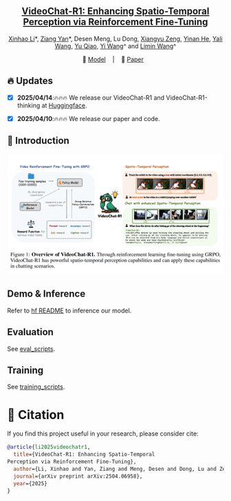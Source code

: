 
<div align="center">


<h2><a href="https://arxiv.org/pdf/2504.06958">VideoChat-R1: Enhancing Spatio-Temporal
Perception via Reinforcement Fine-Tuning</a></h2>

[Xinhao Li](https://scholar.google.com/citations?user=evR3uR0AAAAJ)\*, [Ziang Yan](https://scholar.google.com.hk/citations?user=78lx13MAAAAJ&hl=zh-CN)\*, Desen Meng, Lu Dong, [Xiangyu Zeng](https://scholar.google.com/citations?user=jS13DXkAAAAJ&hl=zh-CN), [Yinan He](https://dblp.org/pid/93/7763.html), [Yali Wang](https://scholar.google.com/citations?user=hD948dkAAAAJ), [Yu Qiao](https://scholar.google.com/citations?user=gFtI-8QAAAAJ&hl), [Yi Wang](https://scholar.google.com.hk/citations?user=Xm2M8UwAAAAJ)^ and [Limin Wang](https://scholar.google.com/citations?user=HEuN8PcAAAAJ)^

<p align="center">
        🤗 <a href="https://huggingface.co/collections/OpenGVLab/videochat-r1-67fbe26e4eb08c83aa24643e">Model</a> &nbsp&nbsp | &nbsp&nbsp 📑 <a href="https://arxiv.org/pdf/2504.06958">Paper</a> &nbsp&nbsp 
<br>

</p>


</div>



## :fire: Updates
- [x] **2025/04/14**:🔥🔥🔥 We release our VideoChat-R1 and  VideoChat-R1-thinking at [Huggingface](https://huggingface.co/collections/OpenGVLab/videochat-r1-67fbe26e4eb08c83aa24643e).
- [x] **2025/04/10**:🔥🔥🔥 We release our paper and code.


## :parrot: Introduction

![alt text](framework.png)



## Demo & Inference

Refer to [hf README](https://huggingface.co/OpenGVLab/VideoChat-R1_7B) to inference our model.

## Evaluation

See [eval_scripts](eval_scripts).
<!-- See [evaluation codes](lmms-eval_videochat). And [lmms-eval](https://github.com/EvolvingLMMs-Lab/lmms-eval) have supported our model, you also could use it to evaluate our model on varous benchmarks. -->

## Training

See [training_scripts](training_scripts).

# :page_facing_up: Citation

If you find this project useful in your research, please consider cite:
```BibTeX
@article{li2025videochatr1,
  title={VideoChat-R1: Enhancing Spatio-Temporal
Perception via Reinforcement Fine-Tuning},
  author={Li, Xinhao and Yan, Ziang and Meng, Desen and Dong, Lu and Zeng, Xiangyu and He, Yinan and Wang, Yali and Qiao, Yu and Wang, Yi and Wang, Limin},
  journal={arXiv preprint arXiv:2504.06958},
  year={2025}
}
```

<!-- # :dizzy: Acknowledgement

Thanks to the open source of the following projects: [Qwen](https://github.com/QwenLM/Qwen), [lmms-eval](https://github.com/EvolvingLMMs-Lab/lmms-eval), their implementation provides valuable reference experience for our project. -->
